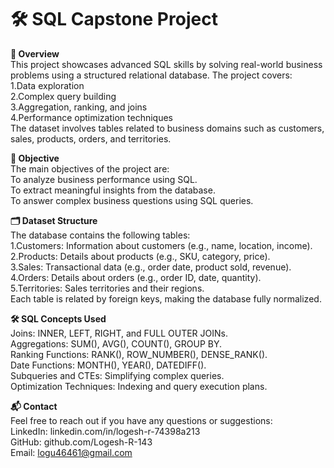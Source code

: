 # 🛠️ SQL Capstone Project

<b>📖 Overview</b><br>
This project showcases advanced SQL skills by solving real-world business problems using a structured relational database. The project covers:<br>
1.Data exploration<br>
2.Complex query building<br>
3.Aggregation, ranking, and joins<br>
4.Performance optimization techniques<br>
The dataset involves tables related to business domains such as customers, sales, products, orders, and territories.<br>

<b>🎯 Objective</b><br>
The main objectives of the project are:<br>
To analyze business performance using SQL.<br>
To extract meaningful insights from the database.<br>
To answer complex business questions using SQL queries.<br>

<b>🗂️ Dataset Structure</b><br>
The database contains the following tables:<br>
1.Customers: Information about customers (e.g., name, location, income).<br>
2.Products: Details about products (e.g., SKU, category, price).<br>
3.Sales: Transactional data (e.g., order date, product sold, revenue).<br>
4.Orders: Details about orders (e.g., order ID, date, quantity).<br>
5.Territories: Sales territories and their regions.<br>
Each table is related by foreign keys, making the database fully normalized.<br>

<b>🛠️ SQL Concepts Used</b><br>
Joins: INNER, LEFT, RIGHT, and FULL OUTER JOINs.<br>
Aggregations: SUM(), AVG(), COUNT(), GROUP BY.<br>
Ranking Functions: RANK(), ROW_NUMBER(), DENSE_RANK().<br>
Date Functions: MONTH(), YEAR(), DATEDIFF().<br>
Subqueries and CTEs: Simplifying complex queries.<br>
Optimization Techniques: Indexing and query execution plans.<br>

<b>📬 Contact</b><br>
Feel free to reach out if you have any questions or suggestions:<br>
LinkedIn: linkedin.com/in/logesh-r-74398a213<br>
GitHub: github.com/Logesh-R-143<br>
Email: logu46461@gmail.com
